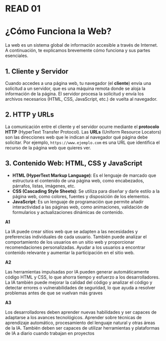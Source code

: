  # READ 01

# ¿Cómo Funciona la Web?

La web es un sistema global de información accesible a través de Internet. A continuación, te explicamos brevemente cómo funciona y sus partes esenciales.

## 1. **Cliente y Servidor**

Cuando accedes a una página web, tu navegador (el **cliente**) envía una solicitud a un servidor, que es una máquina remota donde se aloja la información de la página. El servidor procesa la solicitud y envía los archivos necesarios (HTML, CSS, JavaScript, etc.) de vuelta al navegador.

## 2. **HTTP y URLs**

La comunicación entre el cliente y el servidor ocurre mediante el **protocolo HTTP** (HyperText Transfer Protocol). Las **URLs** (Uniform Resource Locators) son las direcciones web que le indican al navegador qué página debe solicitar. Por ejemplo, `https://www.ejemplo.com` es una URL que identifica el recurso de la página web que quieres ver.

## 3. **Contenido Web: HTML, CSS y JavaScript**

- **HTML (HyperText Markup Language)**: Es el lenguaje de marcado que estructura el contenido de una página web, como encabezados, párrafos, listas, imágenes, etc.
- **CSS (Cascading Style Sheets)**: Se utiliza para diseñar y darle estilo a la página web, como colores, fuentes y disposición de los elementos.
- **JavaScript**: Es un lenguaje de programación que permite añadir interactividad a las páginas web, como animaciones, validación de formularios y actualizaciones dinámicas de contenido.


**A1**

La IA puede crear sitios web que se adapten a las necesidades y preferencias individuales de cada usuario. También puede analizar el comportamiento de los usuarios en un sitio web y proporcionar recomendaciones personalizadas. Ayudar a los usuarios a encontrar contenido relevante y aumentar la participación en el sitio web.

**A2**

Las herramientas impulsadas por IA pueden generar automáticamente código HTML y CSS, lo que ahorra tiempo y esfuerzo a los desarrolladores. La IA también puede mejorar la calidad del código y analizar el código y detectar errores o vulnerabilidades de seguridad, lo que ayuda a resolver problemas antes de que se vuelvan más graves

**A3**

Los desarrolladores deben aprender nuevas habilidades y ser capaces de adaptarse a los avances tecnológicos. Aprender sobre técnicas de aprendizaje automático, procesamiento del lenguaje natural y otras áreas de la IA. También deben ser capaces de utilizar herramientas y plataformas de IA a diario cuando trabajan en proyectos
